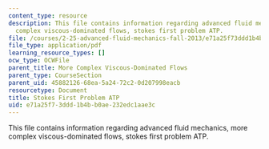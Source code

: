 ```yaml
---
content_type: resource
description: This file contains information regarding advanced fluid mechanics, more
  complex viscous-dominated flows, stokes first problem ATP.
file: /courses/2-25-advanced-fluid-mechanics-fall-2013/e71a25f73ddd1b4bb0ae232edc1aae3c_MIT2_25F13_ProblemStokes1.pdf
file_type: application/pdf
learning_resource_types: []
ocw_type: OCWFile
parent_title: More Complex Viscous-Dominated Flows
parent_type: CourseSection
parent_uid: 45882126-68ea-5a24-72c2-0d207998eacb
resourcetype: Document
title: Stokes First Problem ATP
uid: e71a25f7-3ddd-1b4b-b0ae-232edc1aae3c
---
```

This file contains information regarding advanced fluid mechanics, more complex viscous-dominated flows, stokes first problem ATP.

